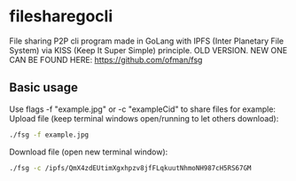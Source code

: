 # filesharegocli
File sharing P2P cli program made in GoLang with IPFS (Inter Planetary File System) via KISS (Keep It Super Simple) principle. OLD VERSION. NEW ONE CAN BE FOUND HERE: https://github.com/ofman/fsg

## Basic usage
Use flags -f "example.jpg" or -c "exampleCid" to share files for example:
Upload file (keep terminal windows open/running to let others download):
   ```sh
   ./fsg -f example.jpg
   ```
Download file (open new terminal window):
   ```sh
   ./fsg -c /ipfs/QmX4zdEUtimXgxhpzv8jfFLqkuutNhmoNH987cH5RS67GM
